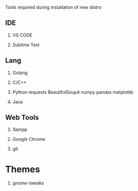 Tools required during installation of new distro

## IDE

 1. VS CODE

 2. Sublime Text


## Lang

 1. Golang
 
 2. C/C++
 
 2. Python
         requests
         BeautifulSoup4
         numpy
         pandas
         matplotlib
         
 
 3. Java

## Web Tools

 1. Xampp

 2. Google Chrome

 3. git

# Themes
 1. gnome-tweaks


